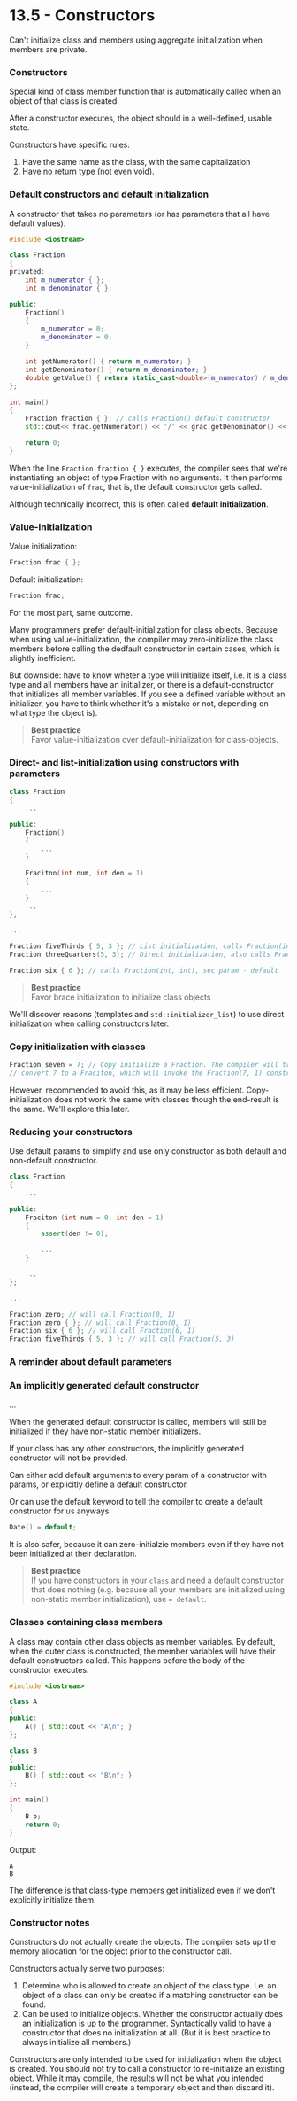 # 13.5 - Constructors

Can't initialize class and members using aggregate initialization when members are
private.

### Constructors
Special kind of class member function that is automatically called when an object of that
class is created.

After a constructor executes, the object should in a well-defined, usable state.

Constructors have specific rules:

1. Have the same name as the class, with the same capitalization
2. Have no return type (not even void).

### Default constructors and default initialization
A constructor that takes no parameters (or has parameters that all have default values).

```c++
#include <iostream>

class Fraction
{
privated:
    int m_numerator { };
    int m_denominator { };

public:
    Fraction()
    {
        m_numerator = 0;
        m_denominator = 0;
    }

    int getNumerator() { return m_numerator; }
    int getDenominator() { return m_denominator; }
    double getValue() { return static_cast<double>(m_numerator) / m_denominator; }
};

int main()
{
    Fraction fraction { }; // calls Fraction() default constructor
    std::cout<< frac.getNumerator() << '/' << grac.getDenominator() << '\n';

    return 0;
}
```

When the line `Fraction fraction { }` executes, the compiler sees that we're instantiating
an object of type Fraction with no arguments. It then performs value-initialization of
`frac`, that is, the default constructor gets called.

Although technically incorrect, this is often called **default initialization**.

### Value-initialization
Value initialization:

```c++
Fraction frac { };
```

Default initialization:

```c++
Fraction frac;
```

For the most part, same outcome.

Many programmers prefer default-initialization for class objects. Because when using
value-initialization, the compiler may zero-initialize the class members before calling
the dedfault constructor in certain cases, which is slightly inefficient.

But downside: have to know wheter a type will initialize itself, i.e. it is a class type
and all members have an initializer, or there is a default-constructor that initializes
all member variables. If you see a defined variable without an initializer, you have to
think whether it's a mistake or not, depending on what type the object is).

> **Best practice**<br>
> Favor value-initialization over default-initialization for class-objects.

### Direct- and list-initialization using constructors with parameters

```c++
class Fraction
{
    ...

public:
    Fraction()
    {
        ...
    }

    Fraciton(int num, int den = 1)
    {
        ...
    }
    ...
};

...

Fraction fiveThirds { 5, 3 }; // List initialization, calls Fraction(int, int)
Fraction threeQuarters(5, 3); // Direct initialization, also calls Fraction(int, int)

Fraction six { 6 }; // calls Fraction(int, int), sec param - default
```

> **Best practice**<br>
> Favor brace initialization to initialize class objects

We'll discover reasons (templates and `std::initializer_list`) to use direct
initialization when calling constructors later.

### Copy initialization with classes

```c++
Fraction seven = 7; // Copy initialize a Fraction. The compiler will try to find a way to
// convert 7 to a Fraciton, which will invoke the Fraction(7, 1) constructors.
```

However, recommended to avoid this, as it may be less efficient. Copy-initialization does
not work the same with classes though the end-result is the same. We'll explore this
later.

### Reducing your constructors
Use default params to simplify and use only constructor as both default and non-default
constructor.

```c++
class Fraction
{
    ...

public:
    Fraciton (int num = 0, int den = 1)
    {
        assert(den != 0);

        ...
    }

    ...
};

...

Fraction zero; // will call Fraction(0, 1)
Fraction zero { }; // will call Fraction(0, 1)
Fraction six { 6 }; // will call Fraction(6, 1)
Fraction fiveThirds { 5, 3 }; // will call Fraction(5, 3)
```

### A reminder about default parameters

### An implicitly generated default constructor
...

When the generated default constructor is called, members will still be initialized if
they have non-static member initializers.

If your class has any other constructors, the implicitly generated constructor will not be
provided.

Can either add default arguments to every param of a constructor with params, or
explicitly define a default constructor.

Or can use the default keyword to tell the compiler to create a default constructor for us
anyways.

```c++
Date() = default;
```

It is also safer, because it can zero-initialzie members even if they have not been
initialized at their declaration.

> **Best practice**<br>
> If you have constructors in your `class` and need a default constructor that does
> nothing (e.g. because all your members are initialized using non-static member
> initialization), use `= default`.

### Classes containing class members
A class may contain other class objects as member variables. By default, when the outer
class is constructed, the member variables will have their default constructors called.
This happens before the body of the constructor executes.

```c++
#include <iostream>

class A
{
public:
    A() { std::cout << "A\n"; }
};

class B
{
public:
    B() { std::cout << "B\n"; }
};

int main()
{
    B b;
    return 0;
}
```

Output:

```
A
B
```

The difference is that class-type members get initialized even if we don't explicitly
initialize them.

### Constructor notes
Constructors do not actually create the objects. The compiler sets up the memory
allocation for the object prior to the constructor call.

Constructors actually serve two purposes:

1. Determine who is allowed to create an object of the class type. I.e. an object of a
   class can only be created if a matching constructor can be found.
2. Can be used to initialize objects. Whether the constructor actually does an
   initialization is up to the programmer. Syntactically valid to have a constructor that
   does no initialization at all. (But it is best practice to always initialize all
   members.)

Constructors are only intended to be used for initialization when the object is created.
You should not try to call a constructor to re-initialize an existing object. While it may
compile, the results will not be what you intended (instead, the compiler will create a
temporary object and then discard it).
